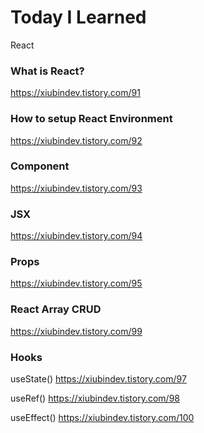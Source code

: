 # Today I Learned
React

### What is React?

https://xiubindev.tistory.com/91

### How to setup React Environment

https://xiubindev.tistory.com/92

### Component

https://xiubindev.tistory.com/93

### JSX

https://xiubindev.tistory.com/94

### Props

https://xiubindev.tistory.com/95

### React Array CRUD

https://xiubindev.tistory.com/99

### Hooks

useState()
https://xiubindev.tistory.com/97

useRef()
https://xiubindev.tistory.com/98

useEffect()
https://xiubindev.tistory.com/100

